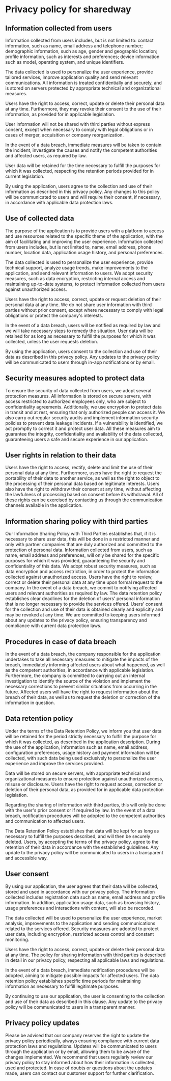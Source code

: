 # Privacy policy for sharedway

## Information collected from users

Information collected from users includes, but is not limited to: contact information, such as name, email address and telephone number; demographic information, such as age, gender and geographic location; profile information, such as interests and preferences; device information such as model, operating system, and unique identifiers.

The data collected is used to personalize the user experience, provide tailored services, improve application quality and send relevant communications. All information is treated confidentially and securely, and is stored on servers protected by appropriate technical and organizational measures.

Users have the right to access, correct, update or delete their personal data at any time. Furthermore, they may revoke their consent to the use of their information, as provided for in applicable legislation.

User information will not be shared with third parties without express consent, except when necessary to comply with legal obligations or in cases of merger, acquisition or company reorganization.

In the event of a data breach, immediate measures will be taken to contain the incident, investigate the causes and notify the competent authorities and affected users, as required by law.

User data will be retained for the time necessary to fulfill the purposes for which it was collected, respecting the retention periods provided for in current legislation.

By using the application, users agree to the collection and use of their information as described in this privacy policy. Any changes to this policy will be communicated to users and will require their consent, if necessary, in accordance with applicable data protection laws.

## Use of collected data

The purpose of the application is to provide users with a platform to access and use resources related to the specific theme of the application, with the aim of facilitating and improving the user experience. Information collected from users includes, but is not limited to, name, email address, phone number, location data, application usage history, and personal preferences.

The data collected is used to personalize the user experience, provide technical support, analyze usage trends, make improvements to the application, and send relevant information to users. We adopt security measures, such as data encryption, restricting internal access and maintaining up-to-date systems, to protect information collected from users against unauthorized access.

Users have the right to access, correct, update or request deletion of their personal data at any time. We do not share user information with third parties without prior consent, except where necessary to comply with legal obligations or protect the company's interests.

In the event of a data breach, users will be notified as required by law and we will take necessary steps to remedy the situation. User data will be retained for as long as necessary to fulfill the purposes for which it was collected, unless the user requests deletion.

By using the application, users consent to the collection and use of their data as described in this privacy policy. Any updates to the privacy policy will be communicated to users through in-app notifications or by email.

## Security measures adopted to protect data

To ensure the security of data collected from users, we adopt several protection measures. All information is stored on secure servers, with access restricted to authorized employees only, who are subject to confidentiality agreements. Additionally, we use encryption to protect data in transit and at rest, ensuring that only authorized people can access it. We also carry out regular security audits and implement information security policies to prevent data leakage incidents. If a vulnerability is identified, we act promptly to correct it and protect user data. All these measures aim to guarantee the integrity, confidentiality and availability of the data collected, guaranteeing users a safe and secure experience in our application.

## User rights in relation to their data

Users have the right to access, rectify, delete and limit the use of their personal data at any time. Furthermore, users have the right to request the portability of their data to another service, as well as the right to object to the processing of their personal data based on legitimate interests. Users also have the right to withdraw their consent at any time, without affecting the lawfulness of processing based on consent before its withdrawal. All of these rights can be exercised by contacting us through the communication channels available in the application.

## Information sharing policy with third parties

Our Information Sharing Policy with Third Parties establishes that, if it is necessary to share user data, this will be done in a restricted manner and only with partner companies that are duly authorized and committed to the protection of personal data. Information collected from users, such as name, email address and preferences, will only be shared for the specific purposes for which it was provided, guaranteeing the security and confidentiality of this data. We adopt robust security measures, such as data encryption and access restriction, in order to protect the information collected against unauthorized access. Users have the right to review, correct or delete their personal data at any time upon formal request to the company. In the event of a data breach, we commit to notifying affected users and relevant authorities as required by law. The data retention policy establishes clear deadlines for the deletion of users' personal information that is no longer necessary to provide the services offered. Users' consent for the collection and use of their data is obtained clearly and explicitly and may be revoked at any time. We are committed to keeping users informed about any updates to the privacy policy, ensuring transparency and compliance with current data protection laws.

## Procedures in case of data breach

In the event of a data breach, the company responsible for the application undertakes to take all necessary measures to mitigate the impacts of the breach, immediately informing affected users about what happened, as well as the competent authorities, in accordance with applicable legislation. Furthermore, the company is committed to carrying out an internal investigation to identify the source of the violation and implement the necessary corrections to prevent similar situations from occurring in the future. Affected users will have the right to request information about the breach of their data, as well as to request the deletion or correction of the information in question.

## Data retention policy

Under the terms of the Data Retention Policy, we inform you that user data will be retained for the period strictly necessary to fulfill the purpose for which it was collected, as described in the application description. During the use of the application, information such as name, email address, configuration preferences, usage history and payment information will be collected, with such data being used exclusively to personalize the user experience and improve the services provided.

Data will be stored on secure servers, with appropriate technical and organizational measures to ensure protection against unauthorized access, misuse or disclosure. Users have the right to request access, correction or deletion of their personal data, as provided for in applicable data protection legislation.

Regarding the sharing of information with third parties, this will only be done with the user's prior consent or if required by law. In the event of a data breach, notification procedures will be adopted to the competent authorities and communication to affected users.

The Data Retention Policy establishes that data will be kept for as long as necessary to fulfill the purposes described, and will then be securely deleted. Users, by accepting the terms of the privacy policy, agree to the retention of their data in accordance with the established guidelines. Any update to the privacy policy will be communicated to users in a transparent and accessible way.

## User consent

By using our application, the user agrees that their data will be collected, stored and used in accordance with our privacy policy. The information collected includes registration data such as name, email address and profile information. In addition, application usage data, such as browsing history, usage preferences and interactions with content, will also be recorded.

The data collected will be used to personalize the user experience, market analysis, improvements to the application and sending communications related to the services offered. Security measures are adopted to protect user data, including encryption, restricted access control and constant monitoring.

Users have the right to access, correct, update or delete their personal data at any time. The policy for sharing information with third parties is described in detail in our privacy policy, respecting all applicable laws and regulations.

In the event of a data breach, immediate notification procedures will be adopted, aiming to mitigate possible impacts for affected users. The data retention policy establishes specific time periods for maintaining information as necessary to fulfill legitimate purposes.

By continuing to use our application, the user is consenting to the collection and use of their data as described in this clause. Any update to the privacy policy will be communicated to users in a transparent manner.

## Privacy policy updates

Please be advised that our company reserves the right to update the privacy policy periodically, always ensuring compliance with current data protection laws and regulations. Updates will be communicated to users through the application or by email, allowing them to be aware of the changes implemented. We recommend that users regularly review our privacy policy to stay informed about how their information is collected, used and protected. In case of doubts or questions about the updates made, users can contact our customer support for further clarification.